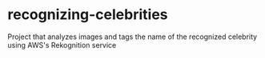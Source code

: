 # recognizing-celebrities
Project that analyzes images and tags the name of the recognized celebrity using AWS's Rekognition service
